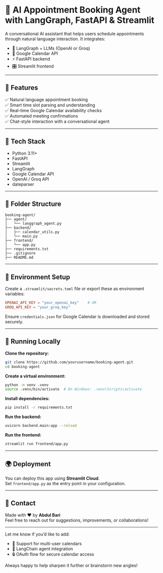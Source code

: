 
# 🧠 AI Appointment Booking Agent with LangGraph, FastAPI & Streamlit

A conversational AI assistant that helps users schedule appointments through natural language interaction. It integrates:

- 🧠 LangGraph + LLMs (OpenAI or Groq)  
- 📅 Google Calendar API  
- ⚡ FastAPI backend  
- 🎛️ Streamlit frontend  

---

## 🚀 Features

✅ Natural language appointment booking  
✅ Smart time slot parsing and understanding  
✅ Real-time Google Calendar availability checks  
✅ Automated meeting confirmations  
✅ Chat-style interaction with a conversational agent  

---

## 🧱 Tech Stack

- Python 3.11+  
- FastAPI  
- Streamlit  
- LangGraph  
- Google Calendar API  
- OpenAI / Groq API  
- dateparser  

---

## 📁 Folder Structure

```
booking-agent/
├── agent/
│   └── langgraph_agent.py
├── backend/
│   ├── calendar_utils.py
│   └── main.py
├── frontend/
│   └── app.py
├── requirements.txt
├── .gitignore
├── README.md
```

---

## 🔑 Environment Setup

Create a `.streamlit/secrets.toml` file or export these as environment variables:

```toml
OPENAI_API_KEY = "your_openai_key"    # OR
GROQ_API_KEY = "your_groq_key"
```

Ensure `credentials.json` for Google Calendar is downloaded and stored securely.

---

## 🧪 Running Locally

**Clone the repository:**

```bash
git clone https://github.com/yourusername/booking-agent.git
cd booking-agent
```

**Create a virtual environment:**

```bash
python -m venv .venv
source .venv/bin/activate  # On Windows: .venv\Scripts\activate
```

**Install dependencies:**

```bash
pip install -r requirements.txt
```

**Run the backend:**

```bash
uvicorn backend.main:app --reload
```

**Run the frontend:**

```bash
streamlit run frontend/app.py
```

---

## 🌍 Deployment

You can deploy this app using **Streamlit Cloud**.  
Set `frontend/app.py` as the entry point in your configuration.

---

## 📧 Contact

Made with ❤️ by **Abdul Bari**  
Feel free to reach out for suggestions, improvements, or collaborations!

---

Let me know if you’d like to add:
- 🔀 Support for multi-user calendars  
- 🧩 LangChain agent integration  
- 🔒 OAuth flow for secure calendar access

Always happy to help sharpen it further or brainstorm new angles!

